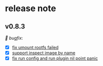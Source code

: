 # release note

## v0.8.3

*🚀 bugfix*:

- [x] [fix umount rootfs failed](https://github.com/alibaba/sealer/pull/1321)
- [x] [support inspect image by name](https://github.com/alibaba/sealer/pull/1320)
- [x] [fix run config and run plugin nil point panic](https://github.com/alibaba/sealer/pull/1317)